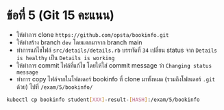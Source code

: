 # ข้อที่ 5 (Git 15 คะแนน)

* ให้ทำการ clone `https://github.com/opsta/bookinfo.git`
* ให้ทำสร้าง branch `dev` โดยแตกมาจาก branch main
* ทำการแก้ไขไฟล์ `src/details/details.rb` บรรทัดที่ `34` เปลี่ยน status จาก `Details is healthy` เป็น `Details is working`
* ให้ทำการ commit ไฟล์ที่แก้ไข โดยให้ใส่ commit message ว่า `Changing status message`
* ทำการ copy ไฟล์จากในโฟลเดอร์ bookinfo ที่ clone มาทั้งหมด (รวมถึงโฟลเดอร์ `.git` ด้วย) ไปที่ `/exam/5/bookinfo/`

```bash
kubectl cp bookinfo student[XXX]-result-[HASH]:/exam/5/bookinfo
```